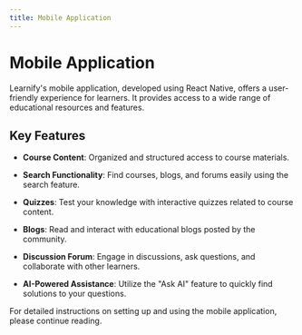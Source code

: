 ```yaml
---
title: Mobile Application
---
```


# Mobile Application

Learnify's mobile application, developed using React Native, offers a user-friendly experience for learners. It provides access to a wide range of educational resources and features.

## Key Features

- **Course Content**: Organized and structured access to course materials.

- **Search Functionality**: Find courses, blogs, and forums easily using the search feature.

- **Quizzes**: Test your knowledge with interactive quizzes related to course content.

- **Blogs**: Read and interact with educational blogs posted by the community.

- **Discussion Forum**: Engage in discussions, ask questions, and collaborate with other learners.

- **AI-Powered Assistance**: Utilize the "Ask AI" feature to quickly find solutions to your questions.

For detailed instructions on setting up and using the mobile application, please continue reading.
